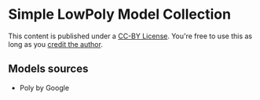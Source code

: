 # Simple LowPoly Model Collection

This content is published under a [CC-BY License]. You're free to use this as long as you [credit the author].

## Models sources

- Poly by Google

[CC-BY License]: https://creativecommons.org/licenses/by/4.0/
[credit the author]: https://support.google.com/poly/answer/7418679
